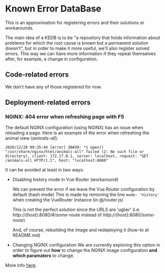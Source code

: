 # Known Error DataBase

This is an approximation for registering errors and their solutions or workarounds.

The main idea of a KEDB is to be "a repository that holds information about problems for which the root cause is known but a permanent solution doesn't", but in order to make it more useful, we'll also register solved errors. This way we can have more information if they repeat themselves after, for example, a change in configuration.

## Code-related errors

We don't have any of those registered for now.

## Deployment-related errors

### NGINX: 404 error when refreshing page with F5

The default NGINX configuration (using NGINX) has an issue when reloading a page.
Here is an example of the error when refreshing the animal view (_animals-all_):

```
2020/12/20 09:35:44 [error] 30#30: *1 open() "/usr/share/nginx/html/animals-all" failed (2: No such file or directory), client: 172.17.0.1, server: localhost, request: "GET /animals-all HTTP/1.1", host: "localhost:8080"
```

It can be avoided at least in two ways:

- Disabling history mode in Vue Router (workaround)

  We can prevent the error if we leave the Vue Router configuration by default (hash mode)
  This is made by removing the line `mode: 'history'` when creating the VueRouter instance (in @/router.js)

  This is not the perfect solution since the URLS are 'uglier' (i.e. _http://{host}:8080/#/some-route_ instead of _http://{host}:8080/some-route_)

  And, of course, rebuilding the image and redeploying it (how-to at README.md)

- Changing NGINX configuration
  We are currently exploring this option in order to figure out **how** to change the NGINX image configuration **and which paramaters** to change.

More info [here](https://router.vuejs.org/guide/essentials/history-mode.html).
